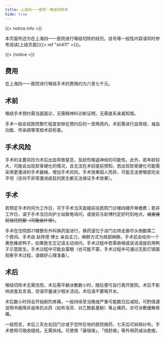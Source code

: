 ```yaml
---
title: 上海四一一医院｜喉结切除术
hide: true
---
```


{{< notice info >}}

本页面所述为在上海四一一医院进行喉结切除的经历。挂号等一般性内容请同时参考阅读[上级页面]({{< ref "sh411" >}})。

{{< /notice >}}

## 费用

在上海四一一医院进行喉结手术的费用约为六至七千元。

## 术前

喉结手术预约需当面面诊，无需精神科诊断证明，无需直系亲属知情。

手术一般会视医院繁忙程度安排在预约后的一至两周内，术前需进行血常规、凝血功能、传染病等常规术前检查。

## 手术风险

手术的主要风险为术后出血导致窒息，及损伤喉返神经的可能性。此外，若年龄较大，可能会出现软骨硬化的情况，且无法在术前提前预知，若出现软骨硬化可能需采用更激进的手术器械，增加手术风险。手术效果因人而异，可能无法使喉部完全平坦（任何不非常激进疯狂的医生都无法保证手术效果）。

## 手术

若预定手术时间为工作日，可于手术当天直接前往医院门诊楼四楼开单缴费；若非工作日，请于手术当日向护士站致电询问，或提前与赵博约定好时刻地点，~~或直接前往住院部（可能会扑空）~~。

手术在住院部21楼整形外科换药室进行，换药室位于进门左转走廊尽头倒数第二个房间。手术由 赵烨德 博士 亲自主刀，麻醉方式为局部麻醉。手术前会给你一个黄色橡皮鸭子，如果医生忘记请主动询问，手术过程中若需吞咽或说话请提前用鸭子示意医生。手术过程中可能会蒙眼（也可能不蒙，手术过程中可通过无影灯镜面观察手术过程，请做好心理准备）。

## 术后

喉结切除术无需住院，术后需平躺冰敷数小时，随后便可自行离开医院。术后不影响进食及言语，但请尽量减少相关活动。术后请不要喝开水。

术后数小时将会开始剧烈疼痛，一般持续至当晚或严重可能数日后减轻。可酌情遵说明书服用非甾体抗炎药（如布洛芬、对乙酰氨基酚）等止痛药，亦可冰敷缓解疼痛。

一般而言，术后三天左右回门诊或于您所在地的医院换药，七天后可拆除纱布。手术使用可吸收缝线，无需拆线。可使用「康瑞保」、「倍舒痕」等外用药减淡疤痕。
